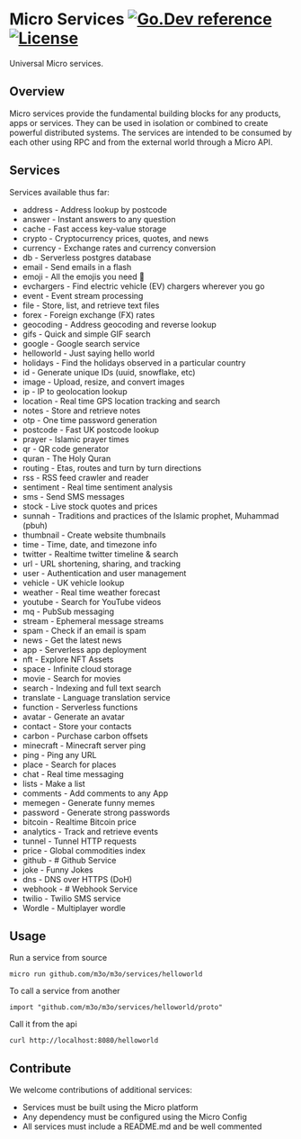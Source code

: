 # Micro Services [![Go.Dev reference](https://img.shields.io/badge/go.dev-reference-007d9c?logo=go&logoColor=white&style=flat-square)](https://pkg.go.dev/github.com/m3o/m3o/services?tab=doc) [![License](https://img.shields.io/:license-apache-blue.svg)](https://opensource.org/licenses/Apache-2.0)

Universal Micro services.

## Overview

Micro services provide the fundamental building blocks for any products, apps or services. They can be used in isolation 
or combined to create powerful distributed systems. The services are intended to be consumed by each other using RPC 
and from the external world through a Micro API.

## Services

Services available thus far:

- address - Address lookup by postcode
- answer - Instant answers to any question
- cache - Fast access key-value storage
- crypto - Cryptocurrency prices, quotes, and news
- currency - Exchange rates and currency conversion
- db - Serverless postgres database
- email - Send emails in a flash
- emoji - All the emojis you need 🎉
- evchargers - Find electric vehicle (EV) chargers wherever you go 
- event - Event stream processing
- file - Store, list, and retrieve text files
- forex - Foreign exchange (FX) rates
- geocoding - Address geocoding and reverse lookup
- gifs - Quick and simple GIF search
- google - Google search service
- helloworld - Just saying hello world
- holidays - Find the holidays observed in a particular country
- id - Generate unique IDs (uuid, snowflake, etc)
- image - Upload, resize, and convert images
- ip - IP to geolocation lookup
- location - Real time GPS location tracking and search
- notes - Store and retrieve notes
- otp - One time password generation
- postcode - Fast UK postcode lookup
- prayer - Islamic prayer times
- qr - QR code generator
- quran - The Holy Quran
- routing - Etas, routes and turn by turn directions
- rss - RSS feed crawler and reader
- sentiment - Real time sentiment analysis
- sms - Send SMS messages
- stock - Live stock quotes and prices
- sunnah - Traditions and practices of the Islamic prophet, Muhammad (pbuh)
- thumbnail - Create website thumbnails
- time - Time, date, and timezone info
- twitter - Realtime twitter timeline & search
- url - URL shortening, sharing, and tracking
- user - Authentication and user management
- vehicle - UK vehicle lookup
- weather - Real time weather forecast
- youtube - Search for YouTube videos
- mq - PubSub messaging
- stream - Ephemeral message streams
- spam - Check if an email is spam
- news - Get the latest news
- app - Serverless app deployment
- nft - Explore NFT Assets
- space - Infinite cloud storage
- movie - Search for movies
- search - Indexing and full text search
- translate - Language translation service
- function - Serverless functions
- avatar - Generate an avatar
- contact - Store your contacts
- carbon - Purchase carbon offsets
- minecraft - Minecraft server ping
- ping - Ping any URL
- place - Search for places
- chat - Real time messaging
- lists - Make a list
- comments - Add comments to any App
- memegen - Generate funny memes
- password - Generate strong passwords
- bitcoin - Realtime Bitcoin price
- analytics - Track and retrieve events
- tunnel - Tunnel HTTP requests
- price - Global commodities index
- github - # Github Service
- joke - Funny Jokes
- dns - DNS over HTTPS (DoH)
- webhook - # Webhook Service
- twilio - Twilio SMS service
- Wordle - Multiplayer wordle

## Usage

Run a service from source

```
micro run github.com/m3o/m3o/services/helloworld
```

To call a service from another

```
import "github.com/m3o/m3o/services/helloworld/proto"
```

Call it from the api

```
curl http://localhost:8080/helloworld
```

## Contribute

We welcome contributions of additional services:

- Services must be built using the Micro platform
- Any dependency must be configured using the Micro Config
- All services must include a README.md and be well commented
